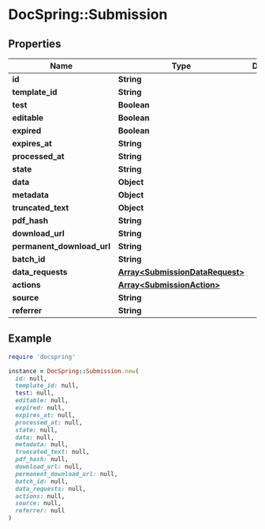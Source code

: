 # DocSpring::Submission

## Properties

| Name | Type | Description | Notes |
| ---- | ---- | ----------- | ----- |
| **id** | **String** |  |  |
| **template_id** | **String** |  | [optional] |
| **test** | **Boolean** |  |  |
| **editable** | **Boolean** |  | [optional] |
| **expired** | **Boolean** |  |  |
| **expires_at** | **String** |  | [optional] |
| **processed_at** | **String** |  | [optional] |
| **state** | **String** |  |  |
| **data** | **Object** |  | [optional] |
| **metadata** | **Object** |  | [optional] |
| **truncated_text** | **Object** |  | [optional] |
| **pdf_hash** | **String** |  | [optional] |
| **download_url** | **String** |  | [optional] |
| **permanent_download_url** | **String** |  | [optional] |
| **batch_id** | **String** |  | [optional] |
| **data_requests** | [**Array&lt;SubmissionDataRequest&gt;**](SubmissionDataRequest.md) |  | [optional] |
| **actions** | [**Array&lt;SubmissionAction&gt;**](SubmissionAction.md) |  | [optional] |
| **source** | **String** |  | [optional] |
| **referrer** | **String** |  | [optional] |

## Example

```ruby
require 'docspring'

instance = DocSpring::Submission.new(
  id: null,
  template_id: null,
  test: null,
  editable: null,
  expired: null,
  expires_at: null,
  processed_at: null,
  state: null,
  data: null,
  metadata: null,
  truncated_text: null,
  pdf_hash: null,
  download_url: null,
  permanent_download_url: null,
  batch_id: null,
  data_requests: null,
  actions: null,
  source: null,
  referrer: null
)
```

